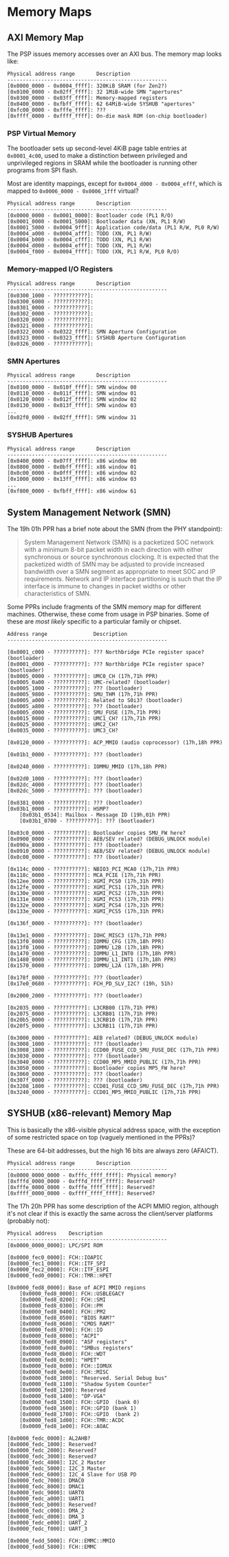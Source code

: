 # Memory Maps

## AXI Memory Map

The PSP issues memory accesses over an AXI bus. The memory map looks like:

```
Physical address range       Description
----------------------------------------------------
[0x0000_0000 - 0x0004_ffff]: 320KiB SRAM (for Zen2?)
[0x0100_0000 - 0x02ff_ffff]: 32 1MiB-wide SMN "apertures"
[0x0300_0000 - 0x03ff_ffff]: Memory-mapped registers
[0x0400_0000 - 0xfbff_ffff]: 62 64MiB-wide SYSHUB "apertures"
[0xfc00_0000 - 0xfffe_ffff]: ???
[0xffff_0000 - 0xffff_ffff]: On-die mask ROM (on-chip bootloader)
```

### PSP Virtual Memory

The bootloader sets up second-level 4KiB page table entries at `0x0001_4c00`, 
used to make a distinction between privileged and unprivileged regions in SRAM
while the bootloader is running other programs from SPI flash.

Most are identity mappings, except for `0x0004_d000 - 0x0004_efff`, which
is mapped to `0x0006_0000 - 0x0006_1fff` virtual?

```
Physical address range       Description
----------------------------------------------------
[0x0000_0000 - 0x0001_0000]: Bootloader code (PL1 R/O)
[0x0001_0000 - 0x0001_5000]: Bootloader data (XN, PL1 R/W)
[0x0001_5000 - 0x0004_9fff]: Application code/data (PL1 R/W, PL0 R/W)
[0x0004_a000 - 0x0004_afff]: TODO (XN, PL1 R/W)
[0x0004_b000 - 0x0004_cfff]: TODO (XN, PL1 R/W)
[0x0004_d000 - 0x0004_efff]: TODO (XN, PL1 R/W)
[0x0004_f000 - 0x0004_ffff]: TODO (XN, PL1 R/W, PL0 R/O)
```

### Memory-mapped I/O Registers

```
Physical address range       Description
----------------------------------------------------
[0x0300_1000 - ???????????]: 
[0x0300_6000 - ???????????]: 
[0x0301_0000 - ???????????]: 
[0x0302_0000 - ???????????]: 
[0x0320_0000 - ???????????]: 
[0x0321_0000 - ???????????]: 
[0x0322_0000 - 0x0322_ffff]: SMN Aperture Configuration
[0x0323_0000 - 0x0323_ffff]: SYSHUB Aperture Configuration 
[0x0326_0000 - ???????????]: 
```

### SMN Apertures

```
Physical address range       Description
----------------------------------------------------
[0x0100_0000 - 0x010f_ffff]: SMN window 00
[0x0110_0000 - 0x011f_ffff]: SMN window 01
[0x0120_0000 - 0x012f_ffff]: SMN window 02
[0x0130_0000 - 0x013f_ffff]: SMN window 03
...
[0x02f0_0000 - 0x02ff_ffff]: SMN window 31
```

### SYSHUB Apertures

```
Physical address range       Description
----------------------------------------------------
[0x0400_0000 - 0x07ff_ffff]: x86 window 00
[0x0800_0000 - 0x0bff_ffff]: x86 window 01
[0x0c00_0000 - 0x0fff_ffff]: x86 window 02
[0x1000_0000 - 0x13ff_ffff]: x86 window 03
...
[0xf800_0000 - 0xfbff_ffff]: x86 window 61
```


## System Management Network (SMN)

The 19h 01h PPR has a brief note about the SMN (from the PHY standpoint):

> System Management Network (SMN) is a packetized SOC network with a minimum 
> 8-bit packet width in each direction with either synchronous or source 
> synchronous clocking. It is expected that the packetized width of SMN may be
> adjusted to provide increased bandwidth over a SMN segment as appropriate to 
> meet SOC and IP requirements. Network and IP interface partitioning is such 
> that the IP interface is immune to changes in packet widths or other 
> characteristics of SMN.

Some PPRs include fragments of the SMN memory map for different machines.
Otherwise, these come from usage in PSP binaries.
Some of these are *most likely* specific to a particular family or chipset.

```
Address range               Description
----------------------------------------------------

[0x0001_c000 - ??????????]: ??? Northbridge PCIe register space? (bootloader)
[0x0001_d000 - ??????????]: ??? Northbridge PCIe register space? (bootloader)
[0x0005_0000 - ??????????]: UMC0_CH (17h,71h PPR)
[0x0005_0a00 - ??????????]: UMC-related? (bootloader)
[0x0005_1000 - ??????????]: ??? (bootloader)
[0x0005_9800 - ??????????]: SMU_THM (17h,71h PPR)
[0x0005_a000 - ??????????]: Related to S0i3? (bootloader)
[0x0005_a800 - ??????????]: ??? (bootloader)
[0x0005_d000 - ??????????]: SMU_FUSE (17h,71h PPR)
[0x0015_0000 - ??????????]: UMC1_CH? (17h,71h PPR)
[0x0025_0000 - ??????????]: UMC2_CH?
[0x0035_0000 - ??????????]: UMC3_CH?

[0x0120_0000 - ??????????]: ACP_MMIO (audio coprocessor) (17h,18h PPR)

[0x01b1_0000 - ??????????]: ??? (bootloader)

[0x0240_0000 - ??????????]: IOMMU_MMIO (17h,18h PPR)

[0x02d0_1000 - ??????????]: ??? (bootloader)
[0x02dc_4000 - ??????????]: ??? (bootloader)
[0x02dc_5000 - ??????????]: ??? (bootloader)

[0x0381_0000 - ??????????]: ??? (bootloader)
[0x03b1_0000 - ??????????]: HSMP?
	[0x03b1_0534]: Mailbox - Message ID (19h,01h PPR)
	[0x03b1_0700 - ??????????]: ??? (bootloader)

[0x03c0_0000 - ??????????]: Bootloader copies SMU_FW here?
[0x0900_0000 - ??????????]: AEB/SEV related? (DEBUG_UNLOCK module)
[0x090a_8000 - ??????????]: ??? (bootloader)
[0x0910_0000 - ??????????]: AEB/SEV related? (DEBUG_UNLOCK module)
[0x0c00_0000 - ??????????]: ??? (bootloader)

[0x114c_0000 - ??????????]: NBIO3_PCI_MCA0 (17h,71h PPR)
[0x118c_0000 - ??????????]: MCA_PCIE (17h,71h PPR)
[0x12ee_0000 - ??????????]: XGMI_PCS0 (17h,31h PPR)
[0x12fe_0000 - ??????????]: XGMI_PCS1 (17h,31h PPR)
[0x130e_0000 - ??????????]: XGMI_PCS2 (17h,31h PPR)
[0x131e_0000 - ??????????]: XGMI_PCS3 (17h,31h PPR)
[0x132e_0000 - ??????????]: XGMI_PCS4 (17h,31h PPR)
[0x133e_0000 - ??????????]: XGMI_PCS5 (17h,31h PPR)

[0x136f_0000 - ??????????]: ??? (bootloader)

[0x13e1_0000 - ??????????]: IOHC_MISC3 (17h,71h PPR)
[0x13f0_0000 - ??????????]: IOMMU_CFG (17h,18h PPR)
[0x13f0_1000 - ??????????]: IOMMU_L2B (17h,18h PPR)
[0x1470_0000 - ??????????]: IOMMU_L1_INT0 (17h,18h PPR)
[0x1480_0000 - ??????????]: IOMMU_L1_INT1 (17h,18h PPR)
[0x1570_0000 - ??????????]: IOMMU_L2A (17h,18h PPR)

[0x178f_0000 - ??????????]: ??? (bootloader)
[0x17e0_0680 - ??????????]: FCH_PD_SLV_I2C? (19h, 51h)

[0x2000_2000 - ??????????]: ??? (bootloader)

[0x2035_0000 - ??????????]: L3CRB00 (17h,71h PPR)
[0x2075_0000 - ??????????]: L3CRB01 (17h,71h PPR)
[0x20b5_0000 - ??????????]: L3CRB10 (17h,71h PPR)
[0x20f5_0000 - ??????????]: L3CRB11 (17h,71h PPR)

[0x3000_0000 - ??????????]: AEB related? (DEBUG_UNLOCK module)
[0x3008_1000 - ??????????]: ??? (bootloader)
[0x3008_1800 - ??????????]: CCD00_FUSE_CCD_SMU_FUSE_DEC (17h,71h PPR)
[0x3030_0000 - ??????????]: ??? (bootloader)
[0x3040_0000 - ??????????]: CCD00_MP5_MMIO_PUBLIC (17h,71h PPR)
[0x3050_0000 - ??????????]: Bootloader copies MP5_FW here?
[0x3060_0000 - ??????????]: ??? (bootloader)
[0x307f_0000 - ??????????]: ??? (bootloader)
[0x3208_1800 - ??????????]: CCD01_FUSE_CCD_SMU_FUSE_DEC (17h,71h PPR)
[0x3240_0000 - ??????????]: CCD01_MP5_MMIO_PUBLIC (17h,71h PPR)
```

## SYSHUB (x86-relevant) Memory Map

This is basically the x86-visible physical address space, with the exception
of some restricted space on top (vaguely mentioned in the PPRs)?

These are 64-bit addresses, but the high 16 bits are always zero (AFAICT).

```
Physical address range       Description
----------------------------------------------------
[0x0000_0000_0000 - 0xfffc_ffff_ffff]: Physical memory?
[0xfffd_0000_0000 - 0xfffd_ffff_ffff]: Reserved?
[0xfffe_0000_0000 - 0xfffe_ffff_ffff]: Reserved?
[0xffff_0000_0000 - 0xffff_ffff_ffff]: Reserved?
```

The 17h 20h PPR has some description of the ACPI MMIO region, although it's
not clear if this is exactly the same across the client/server platforms
(probably not):

```
Physical address    Description
----------------------------------------------------
[0x0000_0000_0000]: LPC/SPI ROM

[0x0000_fec0_0000]: FCH::IOAPIC
[0x0000_fec1_0000]: FCH::ITF_SPI
[0x0000_fec2_0000]: FCH::ITF_ESPI
[0x0000_fed0_0000]: FCH::TMR::HPET

[0x0000_fed8_0000]: Base of ACPI MMIO regions
	[0x0000_fed8_0000]: FCH::USBLEGACY
	[0x0000_fed8_0200]: FCH::SMI
	[0x0000_fed8_0300]: FCH::PM
	[0x0000_fed8_0400]: FCH::PM2
	[0x0000_fed8_0500]: "BIOS RAM?"
	[0x0000_fed8_0600]: "CMOS RAM?"
	[0x0000_fed8_0700]: FCH::IO
	[0x0000_fed8_0800]: "ACPI"
	[0x0000_fed8_0900]: "ASF registers"
	[0x0000_fed8_0a00]: "SMBus registers"
	[0x0000_fed8_0b00]: FCH::WDT
	[0x0000_fed8_0c00]: "HPET"
	[0x0000_fed8_0d00]: FCH::IOMUX
	[0x0000_fed8_0e00]: FCH::MISC
	[0x0000_fed8_1000]: "Reserved. Serial Debug bus"
	[0x0000_fed8_1100]: "Shadow System Counter"
	[0x0000_fed8_1200]: Reserved
	[0x0000_fed8_1400]: "DP-VGA"
	[0x0000_fed8_1500]: FCH::GPIO  (bank 0)
	[0x0000_fed8_1600]: FCH::GPIO (bank 1)
	[0x0000_fed8_1700]: FCH::GPIO  (bank 2)
	[0x0000_fed8_1d00]: FCH::TMR::ACDC
	[0x0000_fed8_1e00]: FCH::AOAC

[0x0000_fedc_0000]: AL2AHB?
[0x0000_fedc_1000]: Reserved?
[0x0000_fedc_2000]: Reserved?
[0x0000_fedc_3000]: Reserved?
[0x0000_fedc_4000]: I2C_2 Master
[0x0000_fedc_5000]: I2C_3 Master
[0x0000_fedc_6000]: I2C_4 Slave for USB PD
[0x0000_fedc_7000]: DMAC0
[0x0000_fedc_8000]: DMAC1
[0x0000_fedc_9000]: UART0
[0x0000_fedc_a000]: UART1
[0x0000_fedc_b000]: Reserved?
[0x0000_fedc_c000]: DMA_2
[0x0000_fedc_d000]: DMA_3
[0x0000_fedc_e000]: UART_2
[0x0000_fedc_f000]: UART_3

[0x0000_fedd_5000]: FCH::EMMC::MMIO
[0x0000_fedd_5800]: FCH::EMMC
```


